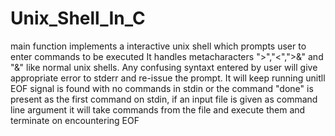 # Unix_Shell_In_C
main function implements a interactive unix shell which prompts user to enter commands to be executed
It handles metacharacters ">","<",">&" and "&" like normal unix shells.
Any confusing syntaxt entered by user will give appropriate error to stderr and re-issue the prompt. It will keep running unitll EOF signal is found with no commands in stdin or the command "done" is present as the first command on stdin, if an input file is given as command line argument it will take commands from the file and execute them and terminate on encountering EOF
